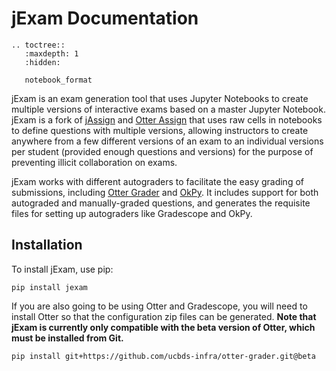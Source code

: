 # jExam Documentation

```eval_rst
.. toctree::
   :maxdepth: 1
   :hidden:

   notebook_format
```

jExam is an exam generation tool that uses Jupyter Notebooks to create multiple versions of interactive exams based on a master Jupyter Notebook. jExam is a fork of [jAssign](https://github.com/okpy/jassic) and [Otter Assign](https://otter-grader.rtfd.io) that uses raw cells in notebooks to define questions with multiple versions, allowing instructors to create anywhere from a few different versions of an exam to an individual versions per student (provided enough questions and versions) for the purpose of preventing illicit collaboration on exams. 

jExam works with different autograders to facilitate the easy grading of submissions, including [Otter Grader](https://otter-grader.rtfd.io) and [OkPy](https://okpy.org). It includes support for both autograded and manually-graded questions, and generates the requisite files for setting up autograders like Gradescope and OkPy. 

## Installation

To install jExam, use pip:

```
pip install jexam
```

If you are also going to be using Otter and Gradescope, you will need to install Otter so that the configuration zip files can be generated. **Note that jExam is currently only compatible with the beta version of Otter, which must be installed from Git.**

```
pip install git+https://github.com/ucbds-infra/otter-grader.git@beta
```
